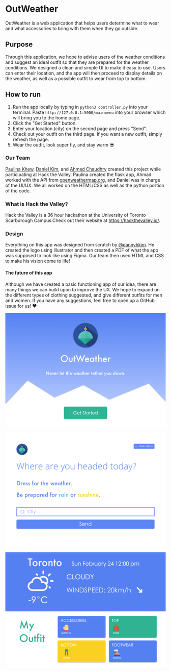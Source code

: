 # OutWeather
OutWeather is a web application that helps users determine what to wear and what accessories to bring with them when they go outside. 

## Purpose
Through this application, we hope to advise users of the weather conditions and suggest an ideal outfit so that they are prepared for the weather conditions. We designed a clean and simple UI to make it easy to use. Users can enter their location, and the app will then proceed to display details on the weather, as well as a possible outfit to wear from top to bottom. 

## How to run
1. Run the app locally by typing in `python3 controller.py` into your terminal. Paste `http://127.0.0.1:5000/mainmenu` into your browser which will bring you to the home page.
2. Click the "Get Started" button.
3. Enter your location (city) on the second page and press "Send". 
4. Check out your outfit on the third page. If you want a new outfit, simply refresh the page. 
5. Wear the outfit, look super fly, and stay warm 😎

### Our Team
[Paulina Khew](https://github.com/Paulinakhew), [Daniel Kim](https://github.com/dannyhkim), and [Ahmad Chaudhry](https://github.com/ahmadtc1) created this project while participating at Hack the Valley. Paulina created the flask app, Ahmad worked with the API from [openweathermap.org](https://openweathermap.org/api), and Daniel was in charge of the UI/UX. We all worked on the HTML/CSS as well as the python portion of the code. 

### What is Hack the Valley?
Hack the Valley is a 36 hour hackathon at the University of Toronto Scarborough Campus.Check out their website at https://hackthevalley.io/. 

### Design
Everything on this app was designed from scratch by [@dannyhkim](https://github.com/dannyhkim). He created the logo using Illustrator and then created a PDF of what the app was supposed to look like using Figma. Our team then used HTML and CSS to make his vision come to life! 

#### The future of this app
Although we have created a basic functioning app of our idea, there are many things we can build upon to improve the UX. We hope to expand on the different types of clothing suggested, and give different outfits for men and women. If you have any suggestions, feel free to open up a GitHub issue for us! :heart:

![Main menu](static/images/mainmenu.png?raw=true "Main menu")

![Enter city page](static/images/weather.png?raw=true "Enter city page")

![Outfit suggestions](static/images/outfits.png?raw=true "Outfit suggestions")
